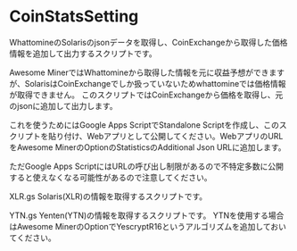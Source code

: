 # CoinStatsSetting
WhattomineのSolarisのjsonデータを取得し、CoinExchangeから取得した価格情報を追加して出力するスクリプトです。

Awesome MinerではWhattomineから取得した情報を元に収益予想ができますが、SolarisはCoinExchangeでしか扱っていないためwhattomineでは価格情報が取得できません。
このスクリプトではCoinExchangeから価格を取得し、元のjsonに追加して出力します。

これを使うためにはGoogle Apps ScriptでStandalone Scriptを作成し、このスクリプトを貼り付け、Webアプリとして公開してください。WebアプリのURLをAwesome MinerのOptionのStatisticsのAdditional Json URLに追加します。

ただGoogle Apps ScriptにはURLの呼び出し制限があるので不特定多数に公開すると使えなくなる可能性があるので注意してください。

XLR.gs
Solaris(XLR)の情報を取得するスクリプトです。

YTN.gs
Yenten(YTN)の情報を取得するスクリプトです。
YTNを使用する場合はAwesome MinerのOptionでYescryptR16というアルゴリズムを追加しておいてください。
